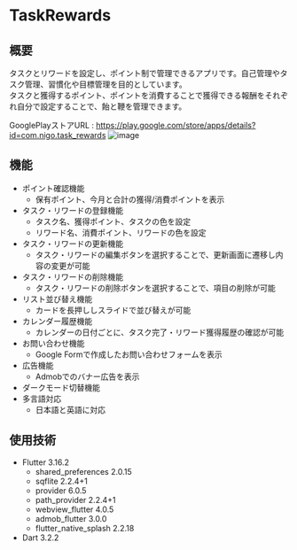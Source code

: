 # TaskRewards
## 概要

タスクとリワードを設定し、ポイント制で管理できるアプリです。自己管理やタスク管理、習慣化や目標管理を目的としています。  
タスクと獲得するポイント、ポイントを消費することで獲得できる報酬をそれぞれ自分で設定することで、飴と鞭を管理できます。

GooglePlayストアURL : https://play.google.com/store/apps/details?id=com.nigo.task_rewards
![image](https://github.com/YM-0/TaskRewards/assets/108323257/b72b3f5e-2af9-4758-96c3-e31e9f99a8cb)

## 機能
* ポイント確認機能
  * 保有ポイント、今月と合計の獲得/消費ポイントを表示
* タスク・リワードの登録機能
  * タスク名、獲得ポイント、タスクの色を設定
  * リワード名、消費ポイント、リワードの色を設定
* タスク・リワードの更新機能
  * タスク・リワードの編集ボタンを選択することで、更新画面に遷移し内容の変更が可能
* タスク・リワードの削除機能
  *  タスク・リワードの削除ボタンを選択することで、項目の削除が可能
* リスト並び替え機能
  * カードを長押ししスライドで並び替えが可能
* カレンダー履歴機能
  * カレンダーの日付ごとに、タスク完了・リワード獲得履歴の確認が可能
* お問い合わせ機能
  * Google Formで作成したお問い合わせフォームを表示
* 広告機能
  * Admobでのバナー広告を表示
* ダークモード切替機能
* 多言語対応
  * 日本語と英語に対応

## 使用技術
* Flutter 3.16.2
  * shared_preferences 2.0.15
  * sqflite 2.2.4+1
  * provider 6.0.5
  * path_provider 2.2.4+1
  * webview_flutter 4.0.5
  * admob_flutter 3.0.0
  * flutter_native_splash 2.2.18
* Dart 3.2.2

